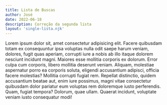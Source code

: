 ```yaml
---
title: Lista de Buscas
author: José
date: 2022-06-18
description: Correção da segunda lista
layout: 'single-lista.njk'
---
```


Lorem ipsum dolor sit, amet consectetur adipisicing elit. Facere quibusdam totam ex consequuntur ipsa voluptas nulla odit saepe harum veniam, dolores, fugit quas aperiam, corrupti iure a nobis ab illo itaque dolorem nesciunt incidunt magni. Maiores esse mollitia corporis ex dolorum. Error culpa cum corporis, libero mollitia deserunt veniam. Aliquam, molestiae aspernatur porro ea corporis soluta, eligendi accusantium adipisci, officia facere molestias? Mollitia corrupti fugiat rem. Repellat distinctio, quidem accusantium beatae aut, enim iure possimus, magni vitae consectetur quibusdam dolor pariatur eum voluptas rem doloremque iusto perferendis. Quam, fugiat tempora? Dolorum, quae ullam. Quaerat incidunt, voluptate veniam iusto consequatur modi!